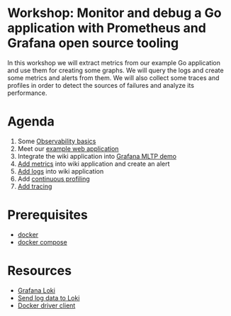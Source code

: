 # Workshop: Monitor and debug a Go application with Prometheus and Grafana open source tooling

In this workshop we will extract metrics from our example Go application and use them for creating some graphs. We will query the logs and create some metrics and alerts from them. We will also collect some traces and profiles in order to detect the sources of failures and analyze its performance.

# Agenda

1. Some [Observability basics](docs/o11y.md)
2. Meet our [example web application](docs/wiki.md)
3. Integrate the wiki application into [Grafana MLTP demo](docs/mltp.md)
4. [Add metrics](./docs/add_metrics.md) into wiki application and create an alert
5. [Add logs](./docs/add_logs.md) into wiki application
6. Add [continuous profiling](./docs/add_profiles.md)
7. [Add tracing](./docs/add_traces.md)

# Prerequisites
- [docker](https://docs.docker.com/engine/install/)
- [docker compose](https://docs.docker.com/compose/install/)

# Resources
- [Grafana Loki](https://grafana.com/oss/loki/)
- [Send log data to Loki](https://grafana.com/docs/loki/latest/send-data/)
- [Docker driver client](https://grafana.com/docs/loki/latest/send-data/docker-driver/)